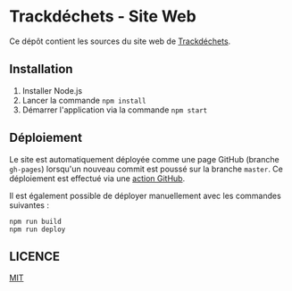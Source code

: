 # Trackdéchets - Site Web

Ce dépôt contient les sources du site web de [Trackdéchets](https://trackdechets.beta.gouv.fr).

## Installation

1. Installer Node.js
2. Lancer la commande `npm install`
3. Démarrer l'application via la commande `npm start`

## Déploiement

Le site est automatiquement déployée comme une page GitHub (branche `gh-pages`) lorsqu'un nouveau commit est poussé sur la branche `master`.
Ce déploiement est effectué via une [action GitHub](./.github/workflows/deploy.yml).

Il est également possible de déployer manuellement avec les commandes suivantes :

```
npm run build
npm run deploy
```

## LICENCE

[MIT](./LICENSE)

